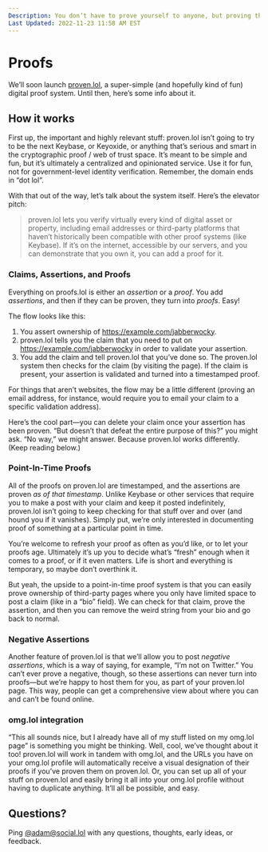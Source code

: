 ```yaml
---
Description: You don’t have to prove yourself to anyone, but proving that your stuff is yours is pretty sweet  
Last Updated: 2022-11-23 11:58 AM EST
---
```


# Proofs

We’ll soon launch [proven.lol](https://proven.lol), a super-simple (and hopefully kind of fun) digital proof system. Until then, here’s some info about it.

## How it works

First up, the important and highly relevant stuff: proven.lol isn’t going to try to be the next Keybase, or Keyoxide, or anything that’s serious and smart in the cryptographic proof / web of trust space. It’s meant to be simple and fun, but it’s ultimately a centralized and opinionated service. Use it for fun, not for government-level identity verification. Remember, the domain ends in “dot lol”.

With that out of the way, let’s talk about the system itself. Here’s the elevator pitch:

> proven.lol lets you verify virtually every kind of digital asset or property, including email addresses or third-party platforms that haven’t historically been compatible with other proof systems (like Keybase). If it’s on the internet, accessible by our servers, and you can demonstrate that you own it, you can add a proof for it.

### Claims, Assertions, and Proofs

Everything on proofs.lol is either an _assertion_ or a _proof_. You add _assertions_, and then if they can be proven, they turn into _proofs_. Easy!

The flow looks like this:

1. You assert ownership of https://example.com/jabberwocky.
2. proven.lol tells you the claim that you need to put on https://example.com/jabberwocky in order to validate your assertion.
3. You add the claim and tell proven.lol that you’ve done so. The proven.lol system then checks for the claim (by visiting the page). If the claim is present, your assertion is validated and turned into a timestamped proof.

For things that aren’t websites, the flow may be a little different (proving an email address, for instance, would require you to email your claim to a specific validation address).

Here’s the cool part—you can delete your claim once your assertion has been proven. “But doesn’t that defeat the entire purpose of this?” you might ask. “No way,” we might answer. Because proven.lol works differently. (Keep reading below.)

### Point-In-Time Proofs

All of the proofs on proven.lol are timestamped, and the assertions are proven _as of that timestamp_. Unlike Keybase or other services that require you to make a post with your claim and keep it posted indefinitely, proven.lol isn’t going to keep checking for that stuff over and over (and hound you if it vanishes). Simply put, we’re only interested in documenting proof of something at a particular point in time.

You’re welcome to refresh your proof as often as you’d like, or to let your proofs age. Ultimately it’s up you to decide what’s “fresh” enough when it comes to a proof, or if it even matters. Life is short and everything is temporary, so maybe don’t overthink it.

But yeah, the upside to a point-in-time proof system is that you can easily prove ownership of third-party pages where you only have limited space to post a claim (like in a “bio” field). We can check for that claim, prove the assertion, and then you can remove the weird string from your bio and go back to normal.

### Negative Assertions

Another feature of proven.lol is that we’ll allow you to post _negative assertions_, which is a way of saying, for example, “I’m not on Twitter.” You can’t ever prove a negative, though, so these assertions can never turn into proofs—but we’re happy to host them for you, as part of your proven.lol page. This way, people can get a comprehensive view about where you can and can’t be found online.

### omg.lol integration

“This all sounds nice, but I already have all of my stuff listed on my omg.lol page” is something you might be thinking. Well, cool, we’ve thought about it too! proven.lol will work in tandem with omg.lol, and the URLs you have on your omg.lol profile will automatically receive a visual designation of their proofs if you’ve proven them on proven.lol. Or, you can set up all of your stuff on proven.lol and easily bring it all into your omg.lol profile without having to duplicate anything. It’ll all be possible, and easy.

## Questions?

Ping [@adam@social.lol](https://social.lol/@adam) with any questions, thoughts, early ideas, or feedback.
